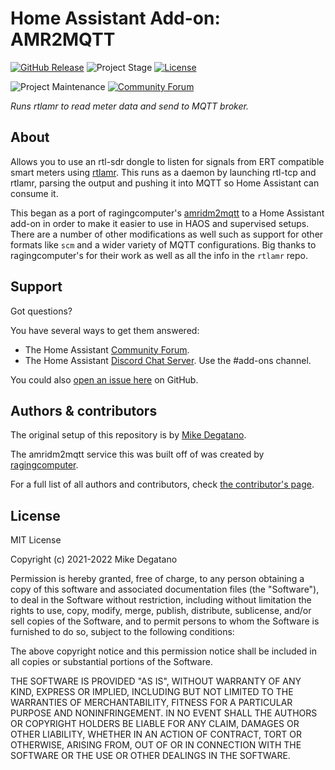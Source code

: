 # Home Assistant Add-on: AMR2MQTT

[![GitHub Release][releases-shield]][releases]
![Project Stage][project-stage-shield]
[![License][license-shield]](LICENSE)

![Project Maintenance][maintenance-shield]
[![Community Forum][forum-shield]][forum]

_Runs rtlamr to read meter data and send to MQTT broker._

## About

Allows you to use an rtl-sdr dongle to listen for signals from ERT compatible
smart meters using [rtlamr][rtlamr]. This runs as a daemon by launching rtl-tcp
and rtlamr, parsing the output and pushing it into MQTT so Home Assistant can
consume it.

This began as a port of ragingcomputer's [amridm2mqtt][amridm2mqtt] to a Home
Assistant add-on in order to make it easier to use in HAOS and supervised setups.
There are a number of other modifications as well such as support for other formats
like `scm` and a wider variety of MQTT configurations. Big thanks to ragingcomputer's
for their work as well as all the info in the `rtlamr` repo.

## Support

Got questions?

You have several ways to get them answered:

- The Home Assistant [Community Forum][forum].
- The Home Assistant [Discord Chat Server][discord-ha]. Use the #add-ons channel.

You could also [open an issue here][issue] on GitHub.

## Authors & contributors

The original setup of this repository is by [Mike Degatano][mdegat01].

The amridm2mqtt service this was built off of was created by [ragingcomputer][ragingcomputer].

For a full list of all authors and contributors,
check [the contributor's page][contributors].

## License

MIT License

Copyright (c) 2021-2022 Mike Degatano

Permission is hereby granted, free of charge, to any person obtaining a copy
of this software and associated documentation files (the "Software"), to deal
in the Software without restriction, including without limitation the rights
to use, copy, modify, merge, publish, distribute, sublicense, and/or sell
copies of the Software, and to permit persons to whom the Software is
furnished to do so, subject to the following conditions:

The above copyright notice and this permission notice shall be included in all
copies or substantial portions of the Software.

THE SOFTWARE IS PROVIDED "AS IS", WITHOUT WARRANTY OF ANY KIND, EXPRESS OR
IMPLIED, INCLUDING BUT NOT LIMITED TO THE WARRANTIES OF MERCHANTABILITY,
FITNESS FOR A PARTICULAR PURPOSE AND NONINFRINGEMENT. IN NO EVENT SHALL THE
AUTHORS OR COPYRIGHT HOLDERS BE LIABLE FOR ANY CLAIM, DAMAGES OR OTHER
LIABILITY, WHETHER IN AN ACTION OF CONTRACT, TORT OR OTHERWISE, ARISING FROM,
OUT OF OR IN CONNECTION WITH THE SOFTWARE OR THE USE OR OTHER DEALINGS IN THE
SOFTWARE.

[project-stage-shield]: https://img.shields.io/badge/project%20stage-production%20ready-brightgreen.svg
[amridm2mqtt]: https://github.com/ragingcomputer/amridm2mqtt
[contributors]: https://github.com/Arschoepf/addon-amr2mqtt/graphs/contributors
[discord-ha]: https://discord.gg/c5DvZ4e
[forum-centralcommand]: https://community.home-assistant.io/u/CentralCommand/?u=CentralCommand
[forum-shield]: https://img.shields.io/badge/community-forum-brightgreen.svg
[forum]: https://community.home-assistant.io/t/home-assistant-add-on-amr2mqtt/378196
[mdegat01]: https://github.com/Arschoepf
[issue]: https://github.com/mdegat01/addon-amr2mqtt/issues
[license-shield]: https://img.shields.io/github/license/Arschoepf/addon-amr2mqtt.svg
[maintenance-shield]: https://img.shields.io/maintenance/yes/2022.svg
[ragingcomputer]: https://github.com/ragingcomputer
[releases-shield]: https://img.shields.io/github/release/Arschoepf/addon-amr2mqtt.svg
[releases]: https://github.com/Arschoepf/addon-amr2mqtt/releases
[rtlamr]: https://github.com/bemasher/rtlamr
